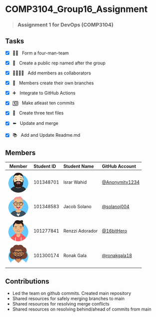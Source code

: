 # COMP3104_Group16_Assignment
> ### Assignment 1 for DevOps (COMP3104)

## Tasks
- [x] 💪🏻 &nbsp; Form a four-man-team
- [x] 📝 &nbsp; Create a public rep named after the group
- [x] 👨‍👨‍👧‍👦 &nbsp; Add members as collaborators
- [x] 🏡 &nbsp; Members create their own branches
- [x] ➕ &nbsp; Integrate to GitHub Actions
- [x] 🔟 &nbsp; Make atleast ten commits
- [x] 📄 &nbsp; Create three text files
- [x] ⬅️ &nbsp; Update and merge
- [x] 📚 &nbsp; Add and Update Readme.md


## Members 

Member| Student ID | Student Name    | GitHub Account
|:---: |:--- |:--- |:---
<img src="https://github.com/16bithero/16bithero/blob/main/avataaars%20(5).png" height="70" width="70"> | 101348701  | Israr Wahid     | [@Anonymity1234](https://github.com/Anonymity1234)
<img src="https://github.com/16bithero/16bithero/blob/main/avataaars%20(4).png" height="70" width="70"> | 101348583  | Jacob Solano    | [@solanoj004](https://github.com/solanoj004)
<img src="https://github.com/16bithero/16bithero/blob/main/avataaars%20(1).png" height="70" width="70"> | 101277841  | Renzzi Adorador | [@16bitHero](https://github.com/16bitHero)
<img src="https://github.com/16bithero/16bithero/blob/main/avataaars%20(3).png" height="70" width="70"> | 101300174  | Ronak Gala      | [@ronakgala18](https://github.com/ronakgala18)  


## Contributions 

- Led the team on github commits. Created main repository
- Shared resources for safely merging branches to main
- Shared resources for resolving merge conflicts
- Shared resources on resolving behind/ahead of commits from main 
